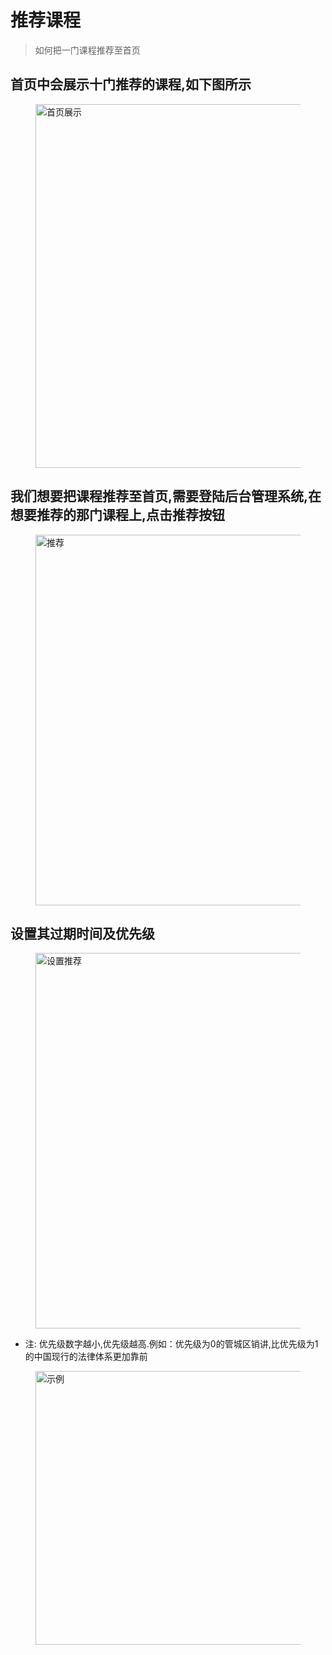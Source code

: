 # 推荐课程

> 如何把一门课程推荐至首页

## 首页中会展示十门推荐的课程,如下图所示

<figure>
  <img src='generated/images/guide/Course/Recommend/IndexRecommend.png' width="1200px" height="582px" alt="首页展示">
</figure>

## 我们想要把课程推荐至首页,需要登陆后台管理系统,在想要推荐的那门课程上,点击推荐按钮

<figure>
  <img src='generated/images/guide/Course/Recommend/Recommend.png' width="1200px" height="593px" alt="推荐">
</figure>

## 设置其过期时间及优先级

<figure>
  <img src='generated/images/guide/Course/Recommend/Setting.png' width="1200px" height="601px" alt="设置推荐">
</figure>

* 注: 优先级数字越小,优先级越高.例如：优先级为0的管城区销讲,比优先级为1的中国现行的法律体系更加靠前

<figure>
<img src='generated/images/guide/Course/Recommend/Example.png' width="1200px" height="438px" alt="示例">
</figure>